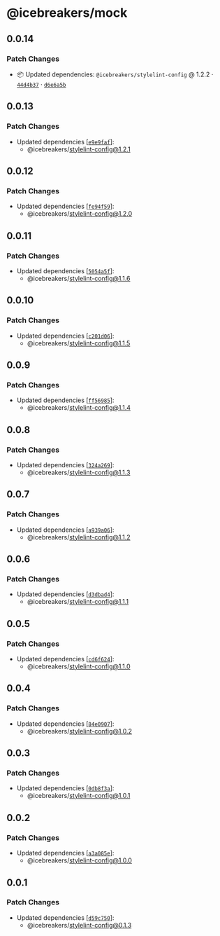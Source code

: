 # @icebreakers/mock

## 0.0.14

### Patch Changes

- 📦 Updated dependencies: `@icebreakers/stylelint-config` @ 1.2.2 · [`44d4b37`](https://github.com/sonofmagic/dev-configs/commit/44d4b37a47e0a0c327fedce97d3d04ce36425a87) · [`d6e6a5b`](https://github.com/sonofmagic/dev-configs/commit/d6e6a5bd8c3fd0c593dfe3c16402c4e254ee979a)

## 0.0.13

### Patch Changes

- Updated dependencies [[`e9e9faf`](https://github.com/sonofmagic/dev-configs/commit/e9e9faf3c55e368d61330da5d1251758f9bb0f62)]:
  - @icebreakers/stylelint-config@1.2.1

## 0.0.12

### Patch Changes

- Updated dependencies [[`fe94f59`](https://github.com/sonofmagic/dev-configs/commit/fe94f591a991b38845c1122693ba9e88f610cce9)]:
  - @icebreakers/stylelint-config@1.2.0

## 0.0.11

### Patch Changes

- Updated dependencies [[`5054a5f`](https://github.com/sonofmagic/dev-configs/commit/5054a5fddcffcfa2c3961bdefb5f0f68d4050077)]:
  - @icebreakers/stylelint-config@1.1.6

## 0.0.10

### Patch Changes

- Updated dependencies [[`c201d06`](https://github.com/sonofmagic/dev-configs/commit/c201d06b9e4d001c083f71c7b3819b61219a106c)]:
  - @icebreakers/stylelint-config@1.1.5

## 0.0.9

### Patch Changes

- Updated dependencies [[`ff56985`](https://github.com/sonofmagic/dev-configs/commit/ff5698537710eb3faedbdf6902d47b50f8243cd0)]:
  - @icebreakers/stylelint-config@1.1.4

## 0.0.8

### Patch Changes

- Updated dependencies [[`324a269`](https://github.com/sonofmagic/dev-configs/commit/324a269f66aba1a8c3a6243a8d77900792508ba8)]:
  - @icebreakers/stylelint-config@1.1.3

## 0.0.7

### Patch Changes

- Updated dependencies [[`a939a06`](https://github.com/sonofmagic/dev-configs/commit/a939a06c16c831fe56f1ebf46da6421e6ab56ba1)]:
  - @icebreakers/stylelint-config@1.1.2

## 0.0.6

### Patch Changes

- Updated dependencies [[`d3dbad4`](https://github.com/sonofmagic/dev-configs/commit/d3dbad46db6d3a2a8db252072917dda32aeeef8d)]:
  - @icebreakers/stylelint-config@1.1.1

## 0.0.5

### Patch Changes

- Updated dependencies [[`cd6f624`](https://github.com/sonofmagic/dev-configs/commit/cd6f624b3ab5c572b8147e8332cfd3786e5a74f2)]:
  - @icebreakers/stylelint-config@1.1.0

## 0.0.4

### Patch Changes

- Updated dependencies [[`84e0907`](https://github.com/sonofmagic/dev-configs/commit/84e0907133d66e497e949276c0c8a65f998feaad)]:
  - @icebreakers/stylelint-config@1.0.2

## 0.0.3

### Patch Changes

- Updated dependencies [[`0db8f3a`](https://github.com/sonofmagic/dev-configs/commit/0db8f3a871ca7efb797ce6dfdf532aef41ff8776)]:
  - @icebreakers/stylelint-config@1.0.1

## 0.0.2

### Patch Changes

- Updated dependencies [[`a3a085e`](https://github.com/sonofmagic/dev-configs/commit/a3a085e041267b66e6705d9f982bca213df90da4)]:
  - @icebreakers/stylelint-config@1.0.0

## 0.0.1

### Patch Changes

- Updated dependencies [[`d59c750`](https://github.com/sonofmagic/dev-configs/commit/d59c75001bef52bbf4cfa3c8f128ca91f2b1b67d)]:
  - @icebreakers/stylelint-config@0.1.3
